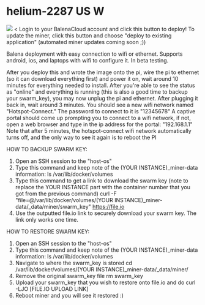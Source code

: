 # helium-2287 US W

[![](https://cdn.discordapp.com/attachments/780559496975482893/814541514348691547/logo.png)](https://dashboard.balena-cloud.com/deploy?repoUrl=https://github.com/bottxrnife/helium-2287-w)
< Login to your BalenaCloud account and click this button to deploy! To update the miner, click this button and choose "deploy to existing application" (automated miner updates coming soon ;))


Balena deployment with easy connection to wifi or ethernet. Supports android, ios, and laptops with wifi to configure it. In beta testing.

After you deploy this and wrote the image onto the pi, wire the pi to ethernet (so it can download everything first) and power it on, wait around 10 minutes for everything needed to install. After you're able to see the status as "online" and everything is running (this is also a good time to backup your swarm_key), you may now unplug the pi and ethernet. After plugging it back in, wait around 3 minutes.
You should see a new wifi network named "Hotspot-Connect." The password to connect to it is "12345678"
A captive portal should come up prompting you to connect to a wifi network, if not, open a web browser and type in the ip address for the portal: "192.168.1.1"
Note that after 5 minutes, the hotspot-connect wifi network automatically turns off, and the only way to see it again is to reboot the PI


HOW TO BACKUP SWARM KEY:
1. Open an SSH session to the "host-os"
2. Type this command and keep note of the (YOUR INSTANCE)_miner-data information: 
      ls /var/lib/docker/volumes
3. Type this command to get a link to download the swarm key (note to replace the YOUR INSTANCE part with the container number that you got from the previous command) 
      curl -F "file=@/var/lib/docker/volumes/(YOUR INSTANCE)_miner-data/_data/miner/swarm_key" https://file.io
4. Use the outputted file.io link to securely download your swarm key. The link only works one time.


HOW TO RESTORE SWARM KEY:
1. Open an SSH session to the "host-os"
2. Type this command and keep note of the (YOUR INSTANCE)_miner-data information: 
      ls /var/lib/docker/volumes
3. Navigate to where the swarm_key is stored
      cd /var/lib/docker/volumes/(YOUR INSTANCE)_miner-data/_data/miner/
4. Remove the original swarm_key file
      rm swarm_key
5. Upload your swarm_key that you wish to restore onto file.io and do
      curl -LJO [FILE.IO UPLOAD LINK]
6. Reboot miner and you will see it restored :)
